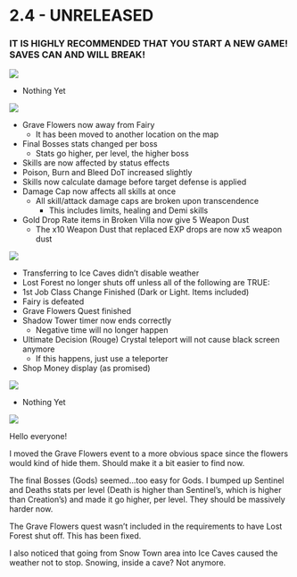 # 2.4 - UNRELEASED

### IT IS HIGHLY RECOMMENDED THAT YOU START A NEW GAME! SAVES CAN AND WILL BREAK!

![](https://i0.wp.com/genesis.progr.am/wp-content/uploads/2020/07/Added-Graphic-Max-Quality.jpg?resize=640%2C71&ssl=1)

* Nothing Yet

![](https://i0.wp.com/genesis.progr.am/wp-content/uploads/2020/07/Changed-Graphic-Max-Quality.jpg?resize=640%2C71&ssl=1)

* Grave Flowers now away from Fairy
  * It has been moved to another location on the map
* Final Bosses stats changed per boss
  * Stats go higher, per level, the higher boss
* Skills are now affected by status effects
* Poison, Burn and Bleed DoT increased slightly
* Skills now calculate damage before target defense is applied
* Damage Cap now affects all skills at once
  * All skill/attack damage caps are broken upon transcendence
    * This includes limits, healing and Demi skills
* Gold Drop Rate items in Broken Villa now give 5 Weapon Dust
  * The x10 Weapon Dust that replaced EXP drops are now x5 weapon dust

![](https://i2.wp.com/genesis.progr.am/wp-content/uploads/2020/07/Fixed-Graphic-Max-Quality.jpg?resize=640%2C71&ssl=1)

* Transferring to Ice Caves didn’t disable weather
*  Lost Forest no longer shuts off unless all of the following are TRUE:
  * 1st Job Class Change Finished \(Dark or Light. Items included\)
  * Fairy is defeated
  * Grave Flowers Quest finished
* Shadow Tower timer now ends correctly
  * Negative time will no longer happen
* Ultimate Decision \(Rouge\) Crystal teleport will not cause black screen anymore
  * If this happens, just use a teleporter
* Shop Money display \(as promised\)

![](https://i0.wp.com/genesis.progr.am/wp-content/uploads/2020/07/Removed-Graphic-Max-Quality.jpg?resize=640%2C71&ssl=1)

* Nothing Yet

![](https://i2.wp.com/genesis.progr.am/wp-content/uploads/2020/08/Dev-Notes-Max-Quality.jpg?resize=640%2C71&ssl=1)

Hello everyone!

I moved the Grave Flowers event to a more obvious space since the flowers would kind of hide them. Should make it a bit easier to find now.

The final Bosses \(Gods\) seemed…too easy for Gods. I bumped up Sentinel and Deaths stats per level \(Death is higher than Sentinel’s, which is higher than Creation’s\) and made it go higher, per level. They should be massively harder now.

The Grave Flowers quest wasn’t included in the requirements to have Lost Forest shut off. This has been fixed.

I also noticed that going from Snow Town area into Ice Caves caused the weather not to stop. Snowing, inside a cave? Not anymore.

